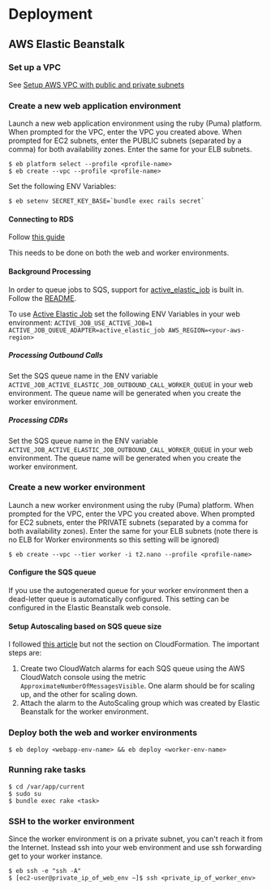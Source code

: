 # Deployment

## AWS Elastic Beanstalk

### Set up a VPC

See [Setup AWS VPC with public and private subnets](https://github.com/dwilkie/twilreapi/blob/master/docs/AWS_VPC_SETUP.md)

### Create a new web application environment

Launch a new web application environment using the ruby (Puma) platform. When prompted for the VPC, enter the VPC you created above. When prompted for EC2 subnets, enter the PUBLIC subnets (separated by a comma) for both availability zones. Enter the same for your ELB subnets.

```
$ eb platform select --profile <profile-name>
$ eb create --vpc --profile <profile-name>
```

Set the following ENV Variables:

```
$ eb setenv SECRET_KEY_BASE=`bundle exec rails secret`
```

#### Connecting to RDS

Follow [this guide](https://docs.aws.amazon.com/elasticbeanstalk/latest/dg/AWSHowTo.RDS.html?icmpid=docs_elasticbeanstalk_console)

This needs to be done on both the web and worker environments.

#### Background Processing

In order to queue jobs to SQS, support for [active_elastic_job](https://github.com/tawan/active-elastic-job) is built in. Follow the [README](https://github.com/tawan/active-elastic-job).

To use [Active Elastic Job](https://github.com/tawan/active-elastic-job) set the following ENV Variables in your web environment: `ACTIVE_JOB_USE_ACTIVE_JOB=1 ACTIVE_JOB_QUEUE_ADAPTER=active_elastic_job AWS_REGION=<your-aws-region>`

##### Processing Outbound Calls

Set the SQS queue name in the ENV variable `ACTIVE_JOB_ACTIVE_ELASTIC_JOB_OUTBOUND_CALL_WORKER_QUEUE` in your web environment. The queue name will be generated when you create the worker environment.

##### Processing CDRs

Set the SQS queue name in the ENV variable `ACTIVE_JOB_ACTIVE_ELASTIC_JOB_OUTBOUND_CALL_WORKER_QUEUE` in your web environment. The queue name will be generated when you create the worker environment.

### Create a new worker environment

Launch a new worker environment using the ruby (Puma) platform. When prompted for the VPC, enter the VPC you created above. When prompted for EC2 subnets, enter the PRIVATE subnets (separated by a comma for both availability zones). Enter the same for your ELB subnets (note there is no ELB for Worker environments so this setting will be ignored)

```
$ eb create --vpc --tier worker -i t2.nano --profile <profile-name>
```

#### Configure the SQS queue

If you use the autogenerated queue for your worker environment then a dead-letter queue is automatically configured. This setting can be configured in the Elastic Beanstalk web console.

#### Setup Autoscaling based on SQS queue size

I followed [this article](http://blog.cbeer.info/2016/autoscaling-elasticbeanstalk-workers-sqs-length/) but not the section on CloudFormation. The important steps are:

1. Create two CloudWatch alarms for each SQS queue using the AWS CloudWatch console using the metric `ApproximateNumberOfMessagesVisible`. One alarm should be for scaling up, and the other for scaling down.
2. Attach the alarm to the AutoScaling group which was created by Elastic Beanstalk for the worker environment.

### Deploy both the web and worker environments

```
$ eb deploy <webapp-env-name> && eb deploy <worker-env-name>
```

### Running rake tasks

```
$ cd /var/app/current
$ sudo su
$ bundle exec rake <task>
```

### SSH to the worker environment

Since the worker environment is on a private subnet, you can't reach it from the Internet. Instead ssh into your web environment and use ssh forwarding get to your worker instance.

```
$ eb ssh -e "ssh -A"
$ [ec2-user@private_ip_of_web_env ~]$ ssh <private_ip_of_worker_env>
```
